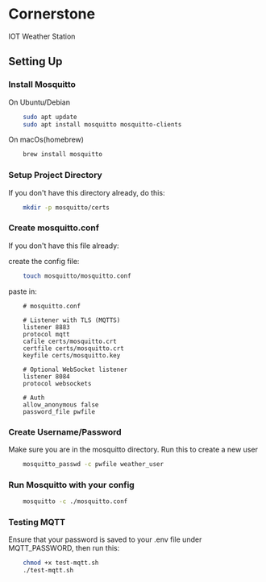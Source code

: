 # Cornerstone
IOT Weather Station

## Setting Up
### Install Mosquitto
On Ubuntu/Debian
```sh
    sudo apt update
    sudo apt install mosquitto mosquitto-clients
```
On macOs(homebrew)
```sh
    brew install mosquitto
```
### Setup Project Directory
If you don't have this directory already, do this:
```sh
    mkdir -p mosquitto/certs
```
### Create mosquitto.conf
If you don't have this file already:

create the config file:
```sh
    touch mosquitto/mosquitto.conf
```
paste in:
```
    # mosquitto.conf

    # Listener with TLS (MQTTS)
    listener 8883
    protocol mqtt
    cafile certs/mosquitto.crt
    certfile certs/mosquitto.crt
    keyfile certs/mosquitto.key

    # Optional WebSocket listener
    listener 8084
    protocol websockets

    # Auth
    allow_anonymous false
    password_file pwfile
```
### Create Username/Password
Make sure you are in the mosquitto directory.
Run this to create a new user
```sh
    mosquitto_passwd -c pwfile weather_user
```

### Run Mosquitto with your config
```sh
    mosquitto -c ./mosquitto.conf
```
### Testing MQTT
Ensure that your password is saved to your .env file under MQTT_PASSWORD, then run this:
```sh
    chmod +x test-mqtt.sh  
    ./test-mqtt.sh
```